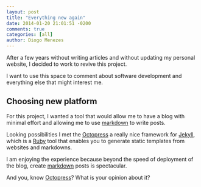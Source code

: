 ```yaml
---
layout: post
title: "Everything new again"
date: 2014-01-20 21:01:51 -0200
comments: true
categories: [all]
author: Diogo Menezes
---
```


After a few years without writing articles and without updating my personal website, I decided to work to revive this project. 

I want to use this space to comment about software development and everything else that might interest me. 

## Choosing new platform 

For this project, I wanted a tool that would allow me to have a blog with minimal effort and allowing me to use [markdown](http://pt.wikipedia.org/wiki/Markdown) to write posts. 

Looking possibilities I met the [Octopress](http://octopress.org/) a really nice framework for [Jekyll](https://github.com/jekyll/jekyll), which is a [Ruby](https://www.ruby-lang.org/pt/) tool that enables you to generate static templates from websites and markdowns. 

I am enjoying the experience because beyond the speed of deployment of the blog, create [markdown](http://pt.wikipedia.org/wiki/Markdown) posts is spectacular. 

And you, know [Octopress](http://octopress.org/)? What is your opinion about it?